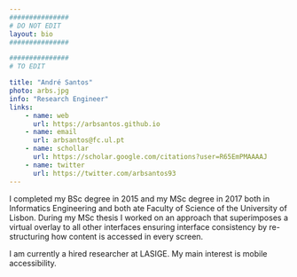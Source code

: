 ```yaml
---
###############
# DO NOT EDIT
layout: bio
###############

###############
# TO EDIT

title: "André Santos"
photo: arbs.jpg
info: "Research Engineer"
links:
    - name: web
      url: https://arbsantos.github.io
    - name: email
      url: arbsantos@fc.ul.pt
    - name: schollar
      url: https://scholar.google.com/citations?user=R65EmPMAAAAJ
    - name: twitter
      url: https://twitter.com/arbsantos93
---
```


I completed my BSc degree in 2015 and my MSc degree in 2017 both in Informatics Engineering and both ate Faculty of Science of the University of Lisbon.
During my MSc thesis I worked on an approach that superimposes a virtual overlay to all other interfaces ensuring interface consistency by re-structuring how content is accessed in every screen.

I am currently a hired researcher at LASIGE.
My main interest is mobile accessibility.

